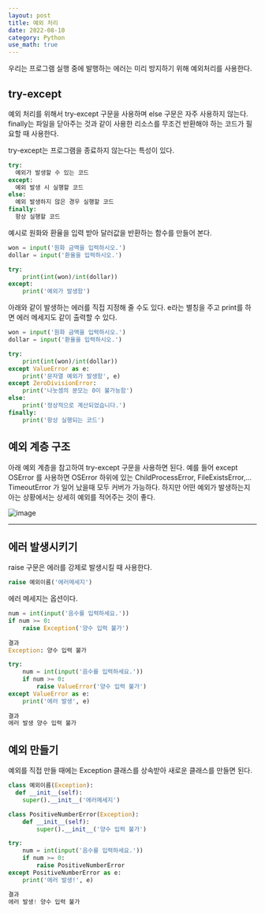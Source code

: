 ```yaml
---
layout: post
title: 예외 처리
date: 2022-08-10
category: Python
use_math: true
---
```


우리는 프로그램 실행 중에 발행하는 에러는 미리 방지하기 위해 예외처리를 사용한다. 

## try-except

예외 처리를 위해서 try-except 구문을 사용하며 else 구문은 자주 사용하지 않는다. finally는 파일을 닫아주는 것과 같이 사용한 리소스를 무조건 반환해야 하는 코드가 필요할 때 사용한다. 

try-except는 프로그램을 종료하지 않는다는 특성이 있다. 

```python
try:
  예외가 발생할 수 있는 코드
except:
  예외 발생 시 실행할 코드
else:
  예외 발생하지 않은 경우 실행할 코드
finally:
  항상 실행할 코드
```

예시로 원화와 환율을 입력 받아 달러값을 반환하는 함수를 만들어 본다. 

```python
won = input('원화 금액을 입력하시오.')
dollar = input('환율을 입력하시오.')

try:
    print(int(won)/int(dollar))
except:
    print('예외가 발생함')
```


아래와 같이 발생하는 에러를 직접 지정해 줄 수도 있다. e라는 별칭을 주고 print를 하면 에러 메세지도 같이 출력할 수 있다. 

```python
won = input('원화 금액을 입력하시오.')
dollar = input('환율을 입력하시오.')

try:
    print(int(won)/int(dollar))
except ValueError as e:
    print('문자열 예외가 발생함', e)
except ZeroDivisionError:
    print('나눗셈의 분모는 0이 불가능함')
else: 
    print('정상적으로 계산되었습니다.')
finally:
    print('항상 실행되는 코드')
```

## 예외 계층 구조 

아래 예외 계층을 참고하여 try-except 구문을 사용하면 된다. 
예를 들어 except OSError 를 사용하면 OSError 하위에 있는 ChildProcessError, FileExistsError,... TimeoutError 가 일어 났을때 모두 커버가 가능하다. 
하지만 어떤 예외가 발생하는지 아는 상황에서는 상세히 예외를 적어주는 것이 좋다. 

![image](https://user-images.githubusercontent.com/61526722/183683233-f5445e17-7780-48cc-8866-e2f65db20a5c.png)



---

## 에러 발생시키기

raise 구문은 에러를 강제로 발생시킬 때 사용한다. 

```python
raise 예외이름('에러메세지')
```
에러 메세지는 옵션이다. 

```python
num = int(input('음수를 입력하세요.'))
if num >= 0:
    raise Exception('양수 입력 불가')
    
결과
Exception: 양수 입력 불가
```

```python
try:
    num = int(input('음수를 입력하세요.'))
    if num >= 0:
        raise ValueError('양수 입력 불가')
except ValueError as e: 
    print('에러 발생', e)
    
결과
에러 발생 양수 입력 불가
```

## 예외 만들기

예외를 직접 만들 때에는 Exception 클래스를 상속받아 새로운 클래스를 만들면 된다. 

```python
class 예외이름(Exception):
  def __init__(self):
    super().__init__('에러메세지')
```

```python
class PositiveNumberError(Exception):
    def __init__(self):
        super().__init__('양수 입력 불가')

try:
    num = int(input('음수를 입력하세요.'))
    if num >= 0:
        raise PositiveNumberError
except PositiveNumberError as e: 
    print('에러 발생!', e)

결과
에러 발생! 양수 입력 불가
```


